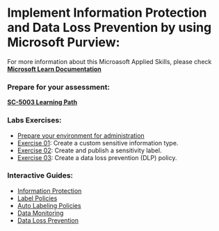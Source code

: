 # Implement Information Protection and Data Loss Prevention by using Microsoft Purview:
For more information about this Microasoft Applied Skills, please check **[Microsoft Learn Documentation](https://learn.microsoft.com/en-us/credentials/applied-skills/implement-information-protection-and-data-loss-prevention-by-using-microsoft-purview/)**

### Prepare for your assessment:
**[SC-5003 Learning Path](https://learn.microsoft.com/en-us/training/paths/purview-implement-information-protection-data-loss-prevention/)**

### Labs Exercises:
- [Prepare your environment for administration](https://microsoftlearning.github.io/SC-5003_Information-protection-and-Data-Loss-Prevention/Instructions/Labs/LAB_Ex00_Lab_Setup.html)
- [Exercise 01](https://microsoftlearning.github.io/SC-5003_Information-protection-and-Data-Loss-Prevention/Instructions/Labs/LAB_Ex01_Sensitive_Information_Types.html): Create a custom sensitive information type.
- [Exercise 02](https://microsoftlearning.github.io/SC-5003_Information-protection-and-Data-Loss-Prevention/Instructions/Labs/LAB_Ex02_Sensitivity_Labels.html): Create and publish a sensitivity label.
- [Exercise 03](https://microsoftlearning.github.io/SC-5003_Information-protection-and-Data-Loss-Prevention/Instructions/Labs/LAB_Ex03_DLP_policies.html): Create a data loss prevention (DLP) policy.

### Interactive Guides:
- [Information Protection](https://mslearn.cloudguides.com/guides/Protect%20sensitive%20data%20with%20Microsoft%20Purview%20Information%20Protection)
- [Label Policies](https://mslearn.cloudguides.com/guides/Create%20labels%20and%20label%20policies%20with%20Microsoft%20Purview%20Information%20Protection)
- [Auto Labeling Policies](https://mslearn.cloudguides.com/guides/Create%20auto-labeling%20policies%20with%20Microsoft%20Purview%20Information%20Protection)
- [Data Monitoring](https://mslearn.cloudguides.com/guides/Monitor%20the%20use%20of%20sensitive%20information%20in%20your%20organization%20with%20Microsoft%20Purview%20Information%20Protection)
- [Data Loss Prevention](https://mslearn.cloudguides.com/en-us/guides/Apply%20Microsoft%20Endpoint%20DLP%20policies%20to%20devices)

